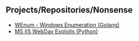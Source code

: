 ## Projects/Repositories/Nonsense
* [WEnum - Windows Enumeration (Golang)](https://github.com/blu0/wenum)
* [MS IIS WebDav Exploits (Python)](https://github.com/blu0/webdav-exploit)
